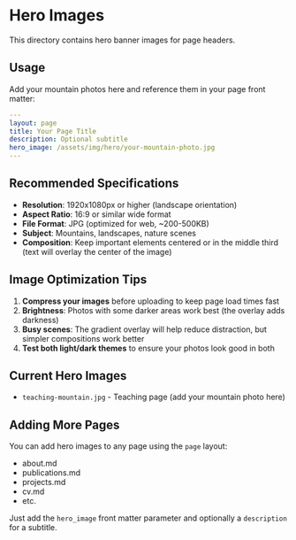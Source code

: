# Hero Images

This directory contains hero banner images for page headers.

## Usage

Add your mountain photos here and reference them in your page front matter:

```yaml
---
layout: page
title: Your Page Title
description: Optional subtitle
hero_image: /assets/img/hero/your-mountain-photo.jpg
---
```

## Recommended Specifications

- **Resolution**: 1920x1080px or higher (landscape orientation)
- **Aspect Ratio**: 16:9 or similar wide format
- **File Format**: JPG (optimized for web, ~200-500KB)
- **Subject**: Mountains, landscapes, nature scenes
- **Composition**: Keep important elements centered or in the middle third
  (text will overlay the center of the image)

## Image Optimization Tips

1. **Compress your images** before uploading to keep page load times fast
2. **Brightness**: Photos with some darker areas work best (the overlay adds darkness)
3. **Busy scenes**: The gradient overlay will help reduce distraction, but simpler compositions work better
4. **Test both light/dark themes** to ensure your photos look good in both

## Current Hero Images

- `teaching-mountain.jpg` - Teaching page (add your mountain photo here)

## Adding More Pages

You can add hero images to any page using the `page` layout:
- about.md
- publications.md
- projects.md
- cv.md
- etc.

Just add the `hero_image` front matter parameter and optionally a `description` for a subtitle.

